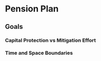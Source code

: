 # Pension Plan

## Goals

### Capital Protection vs Mitigation Effort

### Time and Space Boundaries
